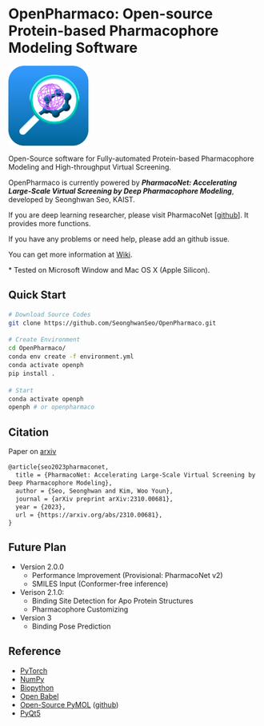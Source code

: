# OpenPharmaco: Open-source Protein-based Pharmacophore Modeling Software

 <img src="images/logo.png" alt="OpenPharmaco Logo" height="160">

Open-Source software for Fully-automated Protein-based Pharmacophore Modeling and High-throughput Virtual Screening.

OpenPharmaco is currently powered by ***PharmacoNet: Accelerating Large-Scale Virtual Screening by Deep Pharmacophore Modeling***, developed by Seonghwan Seo, KAIST.

If you are deep learning researcher, please visit PharmacoNet [[github](https://github.com/SeonghwanSeo/PharmacoNet)]. It provides more functions.

If you have any problems or need help, please add an github issue.

You can get more information at [Wiki](https://github.com/SeonghwanSeo/OpenPharmaco/wiki).

\* Tested on Microsoft Window and Mac OS X (Apple Silicon).



## Quick Start

```bash
# Download Source Codes
git clone https://github.com/SeonghwanSeo/OpenPharmaco.git

# Create Environment
cd OpenPharmaco/
conda env create -f environment.yml
conda activate openph
pip install .

# Start
conda activate openph
openph # or openpharmaco
```



## Citation

Paper on [arxiv](https://arxiv.org/abs/2310.00681)

```
@article{seo2023pharmaconet,
  title = {PharmacoNet: Accelerating Large-Scale Virtual Screening by Deep Pharmacophore Modeling},
  author = {Seo, Seonghwan and Kim, Woo Youn},
  journal = {arXiv preprint arXiv:2310.00681},
  year = {2023},
  url = {https://arxiv.org/abs/2310.00681},
}
```



## Future Plan

- Version 2.0.0
  - Performance Improvement (Provisional: PharmacoNet v2)
  - SMILES Input (Conformer-free inference)
- Verison 2.1.0:
  - Binding Site Detection for Apo Protein Structures
  - Pharmacophore Customizing
- Version 3
  - Binding Pose Prediction



## Reference

- [PyTorch](https://pytorch.org)
- [NumPy](https://numpy.org)
- [Biopython](http://biopython.org)
- [Open Babel](http://openbabel.org)
- [Open-Source PyMOL](http://pymol.org) ([github](https://github.com/schrodinger/pymol-open-source))
- [PyQt5](https://www.riverbankcomputing.com/software/pyqt/)
